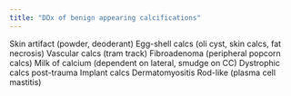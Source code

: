 ```yaml
---
title: "DDx of benign appearing calcifications"
---
```

Skin artifact (powder, deoderant)
Egg-shell calcs (oli cyst, skin calcs, fat necrosis)
Vascular calcs (tram track)
Fibroadenoma (peripheral popcorn calcs)
Milk of calcium (dependent on lateral, smudge on CC)
Dystrophic calcs post-trauma
Implant calcs
Dermatomyositis
Rod-like (plasma cell mastitis)

